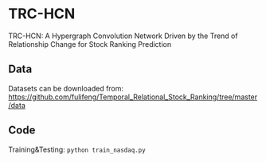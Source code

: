 # TRC-HCN
TRC-HCN: A Hypergraph Convolution Network Driven by the Trend of Relationship Change for Stock Ranking Prediction

## Data 
Datasets can be downloaded from: https://github.com/fulifeng/Temporal_Relational_Stock_Ranking/tree/master/data

## Code
Training&Testing: `python train_nasdaq.py`
